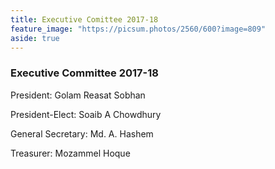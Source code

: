 ```yaml
---
title: Executive Comittee 2017-18
feature_image: "https://picsum.photos/2560/600?image=809"
aside: true
---
```

### Executive Committee 2017-18
President: Golam Reasat Sobhan

President-Elect: Soaib A Chowdhury

General Secretary: Md. A. Hashem

Treasurer: Mozammel Hoque
